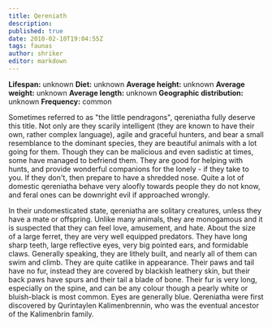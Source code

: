 ```yaml
---
title: Qereniath
description:
published: true
date: 2010-02-10T19:04:55Z
tags: faunas
author: shriker
editor: markdown
---
```

<!-- infobox starts -->
**Lifespan:** unknown
**Diet:** unknown
**Average height:** unknown
**Average weight:** unknown
**Average length:** unknown
**Geographic distribution:** unknown
**Frequency:** common
<!-- infobox ends -->

Sometimes referred to as "the little pendragons", qereniatha fully deserve this title. Not only are they scarily intelligent (they are known to have their own, rather complex language), agile and graceful hunters, and bear a small resemblance to the dominant species, they are beautiful animals with a lot going for them. Though they can be malicious and even sadistic at times, some have managed to befriend them. They are good for helping with hunts, and provide wonderful companions for the lonely - if they take to you. If they don't, then prepare to have a shredded nose. Quite a lot of domestic qereniatha behave very aloofly towards people they do not know, and feral ones can be downright evil if approached wrongly.

In their undomesticated state, qereniatha are solitary creatures, unless they have a mate or offspring. Unlike many animals, they are monogamous and it is suspected that they can feel love, amusement, and hate. About the size of a large ferret, they are very well equipped predators. They have long sharp teeth, large reflective eyes, very big pointed ears, and formidable claws. Generally speaking, they are lithely built, and nearly all of them can swim and climb. They are quite catlike in appearance. Their paws and tail have no fur, instead they are covered by blackish leathery skin, but their back paws have spurs and their tail a blade of bone. Their fur is very long, especially on the spine, and can be any colour though a pearly white or bluish-black is most common. Eyes are generally blue. Qereniatha were first discovered by Qurintaylen Kalimenbrennin, who was the eventual ancestor of the Kalimenbrin family.